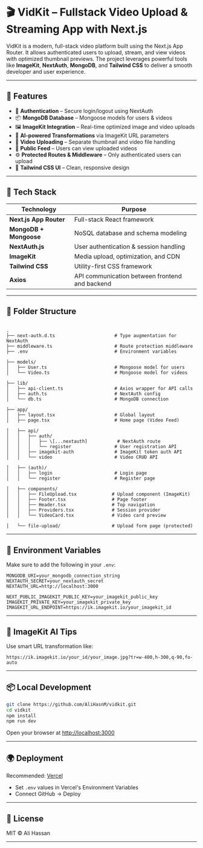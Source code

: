 # 🎬 VidKit – Fullstack Video Upload & Streaming App with Next.js

VidKit is a modern, full-stack video platform built using the Next.js App Router. It allows authenticated users to upload, stream, and view videos with optimized thumbnail previews. The project leverages powerful tools like **ImageKit**, **NextAuth**, **MongoDB**, and **Tailwind CSS** to deliver a smooth developer and user experience.

---

## 🚀 Features

- 🔐 **Authentication** – Secure login/logout using NextAuth
- 📦 **MongoDB Database** – Mongoose models for users & videos
- 🖼️ **ImageKit Integration** – Real-time optimized image and video uploads
- 🧠 **AI-powered Transformations** via ImageKit URL parameters
- 📂 **Video Uploading** – Separate thumbnail and video file handling
- 🔎 **Public Feed** – Users can view uploaded videos
- ⚙️ **Protected Routes & Middleware** – Only authenticated users can upload
- 🎨 **Tailwind CSS UI** – Clean, responsive design

---

## 🧰 Tech Stack

| Technology             | Purpose                                        |
| ---------------------- | ---------------------------------------------- |
| **Next.js App Router** | Full-stack React framework                     |
| **MongoDB + Mongoose** | NoSQL database and schema modeling             |
| **NextAuth.js**        | User authentication & session handling         |
| **ImageKit**           | Media upload, optimization, and CDN            |
| **Tailwind CSS**       | Utility-first CSS framework                    |
| **Axios**              | API communication between frontend and backend |

---

## 📁 Folder Structure

```

.
├── next-auth.d.ts                      # Type augmentation for NextAuth
├── middleware.ts                       # Route protection middleware
├── .env                                # Environment variables

├── models/
│   ├── User.ts                         # Mongoose model for users
│   └── Video.ts                        # Mongoose model for videos

├── lib/
│   ├── api-client.ts                   # Axios wrapper for API calls
│   ├── auth.ts                         # NextAuth config
│   └── db.ts                           # MongoDB connection

├── app/
│   ├── layout.tsx                      # Global layout
│   ├── page.tsx                        # Home page (Video Feed)

│   ├── api/
│   │   ├── auth/
│   │   │   ├── \[...nextauth]           # NextAuth route
│   │   │   └── register                # User registration API
│   │   ├── imagekit-auth               # ImageKit token auth API
│   │   └── video                       # Video CRUD API

│   ├── (auth)/
│   │   ├── login                       # Login page
│   │   └── register                    # Register page

│   ├── components/
│   │   ├── FileUpload.tsx             # Upload component (ImageKit)
│   │   ├── Footer.tsx                 # Page footer
│   │   ├── Header.tsx                 # Top navigation
│   │   ├── Providers.tsx              # Session provider
│   │   └── VideoCard.tsx              # Video card preview

│   └── file-upload/                   # Upload form page (protected)

```

---

## 🔧 Environment Variables

Make sure to add the following in your `.env`:

```env
MONGODB_URI=your_mongodb_connection_string
NEXTAUTH_SECRET=your_nextauth_secret
NEXTAUTH_URL=http://localhost:3000

NEXT_PUBLIC_IMAGEKIT_PUBLIC_KEY=your_imagekit_public_key
IMAGEKIT_PRIVATE_KEY=your_imagekit_private_key
IMAGEKIT_URL_ENDPOINT=https://ik.imagekit.io/your_imagekit_id
```

---

## 🧠 ImageKit AI Tips

Use smart URL transformation like:

```
https://ik.imagekit.io/your_id/your_image.jpg?tr=w-400,h-300,q-90,fo-auto
```

---

## 📦 Local Development

```bash
git clone https://github.com/AliHasnM/vidkit.git
cd vidkit
npm install
npm run dev
```

Open your browser at [http://localhost:3000](http://localhost:3000)

---

## 🌍 Deployment

Recommended: [Vercel](https://vercel.com/)

- Set `.env` values in Vercel's Environment Variables
- Connect GitHub → Deploy

---

## 🪪 License

MIT © Ali Hassan

---
